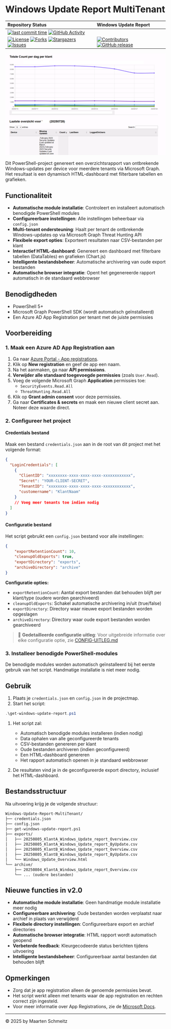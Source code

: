 
# Windows Update Report MultiTenant

| Repository Status | Windows Update Report |
| :--- | :--- |
|  [![last commit time][github-last-commit]][github-master] [![GitHub Activity][commits-shield]][commits] | |
| [![License][license-shield]](LICENSE) [![Forks][forks-shield]][forks-url] [![Stargazers][stars-shield]][stars-url] [![Issues][issues-shield]][issues-url] | [![Contributors][contributors-shield]][contributors-url] [![GitHub release](https://img.shields.io/github/release/scns/Windows-Update-Report-MultiTenant.svg)](https://GitHub.com/scns/Windows-Update-Report-MultiTenant/releases)

![Dashboard voorbeeld](images/001.png)

Dit PowerShell-project genereert een overzichtsrapport van ontbrekende Windows-updates per device voor meerdere tenants via Microsoft Graph. Het resultaat is een dynamisch HTML-dashboard met filterbare tabellen en grafieken.

## Functionaliteit

- **Automatische module installatie**: Controleert en installeert automatisch benodigde PowerShell modules
- **Configureerbare instellingen**: Alle instellingen beheerbaar via `config.json`
- **Multi-tenant ondersteuning**: Haalt per tenant de ontbrekende Windows-updates op via Microsoft Graph Threat Hunting API
- **Flexibele export opties**: Exporteert resultaten naar CSV-bestanden per klant
- **Interactief HTML-dashboard**: Genereert een dashboard met filterbare tabellen (DataTables) en grafieken (Chart.js)
- **Intelligente bestandsbeheer**: Automatische archivering van oude export bestanden
- **Automatische browser integratie**: Opent het gegenereerde rapport automatisch in de standaard webbrowser

## Benodigdheden

- PowerShell 5+
- Microsoft Graph PowerShell SDK (wordt automatisch geïnstalleerd)
- Een Azure AD App Registration per tenant met de juiste permissies

## Voorbereiding

### 1. Maak een Azure AD App Registration aan

1. Ga naar [Azure Portal - App registrations](https://portal.azure.com/#blade/Microsoft_AAD_IAM/ActiveDirectoryMenuBlade/RegisteredApps).
2. Klik op **New registration** en geef de app een naam.
3. Na het aanmaken, ga naar **API permissions**.
4. **Verwijder alle standaard toegevoegde permissies** (zoals `User.Read`).
5. Voeg de volgende Microsoft Graph **Application** permissies toe:
    - `SecurityEvents.Read.All`
    - `ThreatHunting.Read.All`
6. Klik op **Grant admin consent** voor deze permissies.
7. Ga naar **Certificates & secrets** en maak een nieuwe client secret aan. Noteer deze waarde direct.

### 2. Configureer het project

#### Credentials bestand

Maak een bestand `credentials.json` aan in de root van dit project met het volgende format:

```json
{
  "LoginCredentials": [
    {
      "ClientID": "xxxxxxxx-xxxx-xxxx-xxxx-xxxxxxxxxxxx",
      "Secret": "YOUR-CLIENT-SECRET",
      "TenantID": "xxxxxxxx-xxxx-xxxx-xxxx-xxxxxxxxxxxx",
      "customername": "KlantNaam"
    }
    // Voeg meer tenants toe indien nodig
  ]
}
```

#### Configuratie bestand

Het script gebruikt een `config.json` bestand voor alle instellingen:

```json
{
    "exportRetentionCount": 10,
    "cleanupOldExports": true,
    "exportDirectory": "exports",
    "archiveDirectory": "archive"
}
```

**Configuratie opties:**

- `exportRetentionCount`: Aantal export bestanden dat behouden blijft per klant/type (oudere worden gearchiveerd)
- `cleanupOldExports`: Schakel automatische archivering in/uit (true/false)
- `exportDirectory`: Directory waar nieuwe export bestanden worden opgeslagen
- `archiveDirectory`: Directory waar oude export bestanden worden gearchiveerd

> 📖 **Gedetailleerde configuratie uitleg**: Voor uitgebreide informatie over elke configuratie optie, zie [CONFIG-UITLEG.md](CONFIG-UITLEG.md)

### 3. Installeer benodigde PowerShell-modules

De benodigde modules worden automatisch geïnstalleerd bij het eerste gebruik van het script. Handmatige installatie is niet meer nodig.

## Gebruik

1. Plaats je `credentials.json` en `config.json` in de projectmap.
1. Start het script:

```powershell
.\get-windows-update-report.ps1
```

1. Het script zal:
   - Automatisch benodigde modules installeren (indien nodig)
   - Data ophalen van alle geconfigureerde tenants
   - CSV-bestanden genereren per klant
   - Oude bestanden archiveren (indien geconfigureerd)
   - Een HTML-dashboard genereren
   - Het rapport automatisch openen in je standaard webbrowser

1. De resultaten vind je in de geconfigureerde export directory, inclusief het HTML-dashboard.

## Bestandsstructuur

Na uitvoering krijg je de volgende structuur:

```text
Windows-Update-Report-MultiTenant/
├── credentials.json
├── config.json
├── get-windows-update-report.ps1
├── exports/
│   ├── 20250805_KlantA_Windows_Update_report_Overview.csv
│   ├── 20250805_KlantA_Windows_Update_report_ByUpdate.csv
│   ├── 20250805_KlantB_Windows_Update_report_Overview.csv
│   ├── 20250805_KlantB_Windows_Update_report_ByUpdate.csv
│   └── Windows_Update_Overview.html
└── archive/
    ├── 20250804_KlantA_Windows_Update_report_Overview.csv
    └── ... (oudere bestanden)
```

## Nieuwe functies in v2.0

- **Automatische module installatie**: Geen handmatige module installatie meer nodig
- **Configureerbare archivering**: Oude bestanden worden verplaatst naar archief in plaats van verwijderd
- **Flexibele directory instellingen**: Configureerbare export en archief directories
- **Automatische browser integratie**: HTML rapport wordt automatisch geopend
- **Verbeterde feedback**: Kleurgecodeerde status berichten tijdens uitvoering
- **Intelligente bestandsbeheer**: Configureerbaar aantal bestanden dat behouden blijft

## Opmerkingen

- Zorg dat je app registration alleen de genoemde permissies bevat.
- Het script werkt alleen met tenants waar de app registration en rechten correct zijn ingesteld.
- Voor meer informatie over App Registrations, zie de [Microsoft Docs](https://learn.microsoft.com/en-us/azure/active-directory/develop/quickstart-register-app).

---

© 2025 by Maarten Schmeitz

[commits-shield]: https://img.shields.io/github/commit-activity/m/scns/Windows-Update-Report-MultiTenant.svg
[commits]: https://github.com/scns/Windows-Update-Report-MultiTenant/commits/main
[github-last-commit]: https://img.shields.io/github/last-commit/scns/Windows-Update-Report-MultiTenant.svg?style=plasticr
[github-master]: https://github.com/scns/Windows-Update-Report-MultiTenant/commits/main
[license-shield]: https://img.shields.io/github/license/scns/Windows-Update-Report-MultiTenant.svg
[contributors-url]: https://github.com/scns/Windows-Update-Report-MultiTenant/graphs/contributors
[contributors-shield]: https://img.shields.io/github/contributors/scns/Windows-Update-Report-MultiTenant.svg
[forks-shield]: https://img.shields.io/github/forks/scns/Windows-Update-Report-MultiTenant.svg
[forks-url]: https://github.com/scns/Windows-Update-Report-MultiTenant/network/members
[stars-shield]: https://img.shields.io/github/stars/scns/Windows-Update-Report-MultiTenant.svg
[stars-url]: https://github.com/scns/Windows-Update-Report-MultiTenant/stargazers
[issues-shield]: https://img.shields.io/github/issues/scns/Windows-Update-Report-MultiTenant.svg
[issues-url]: https://github.com/scns/Windows-Update-Report-MultiTenant/issues